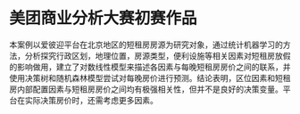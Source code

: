 # 美团商业分析大赛初赛作品

本案例以爱彼迎平台在北京地区的短租房房源为研究对象，通过统计机器学习的方法，分析探究行政区划，地理位置，房源类型，便利设施等相关因素对短租房放假的影响做用，建立了对数线性模型来描述各因素与每晚短租房房价之间的联系，并使用决策树和随机森林模型尝试对每晚房价进行预测。结论表明，区位因素和短租房内部配置因素与短租房房价之间均有极强相关性，但并不是良好的决策变量。平台在实际决策房价时，还需考虑更多因素。
